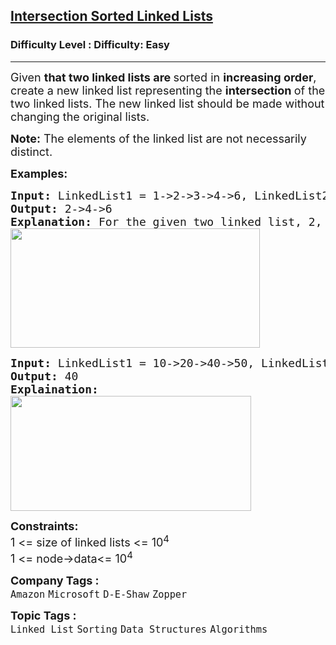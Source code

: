 <h2><a href="https://www.geeksforgeeks.org/problems/intersection-of-two-sorted-linked-lists/0">Intersection Sorted Linked Lists</a></h2><h3>Difficulty Level : Difficulty: Easy</h3><hr><div class="problems_problem_content__Xm_eO"><p><span style="font-size: 18px;">Given <strong>that two linked lists are </strong>sorted in <strong>increasing order</strong>, create a new linked list representing the <strong>intersection </strong>of the two linked lists. The new linked list should be made without changing the original lists.</span></p>
<p><span style="font-size: 18px;"><strong>Note:</strong> The elements of the linked list are not necessarily distinct.</span></p>
<p><span style="font-size: 18px;"><strong>Examples:</strong></span></p>
<pre><span style="font-size: 18px;"><strong>Input: </strong>LinkedList1 = 1-&gt;2-&gt;3-&gt;4-&gt;6, LinkedList2 = 2-&gt;4-&gt;6-&gt;8
<strong>Output: </strong>2-&gt;4-&gt;6<strong>
Explanation: </strong>For the given two linked list, 2, 4 and 6 are the elements in the intersection.<br><img src="https://media.geeksforgeeks.org/img-practice/prod/addEditProblem/700191/Web/Other/blobid0_1724332831.png" width="399" height="191"><br></span></pre>
<pre><span style="font-size: 18px;"><strong>Input: </strong>LinkedList1 = 10-&gt;20-&gt;40-&gt;50, LinkedList2 = 15-&gt;40
<strong>Output: </strong>40<br><strong>Explaination:</strong><br><img src="https://media.geeksforgeeks.org/img-practice/prod/addEditProblem/700191/Web/Other/blobid1_1724332853.png" width="385" height="184"><br></span></pre>
<p><span style="font-size: 18px;"><strong>Constraints:</strong><br>1 &lt;= size of linked lists &lt;= 10<sup>4</sup><br>1 &lt;= node-&gt;data&lt;= 10<sup>4</sup></span></p></div><p><span style=font-size:18px><strong>Company Tags : </strong><br><code>Amazon</code>&nbsp;<code>Microsoft</code>&nbsp;<code>D-E-Shaw</code>&nbsp;<code>Zopper</code>&nbsp;<br><p><span style=font-size:18px><strong>Topic Tags : </strong><br><code>Linked List</code>&nbsp;<code>Sorting</code>&nbsp;<code>Data Structures</code>&nbsp;<code>Algorithms</code>&nbsp;